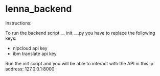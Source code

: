 # lenna_backend

Instructions:

To run the backend script __ init __.py you have to replace the following keys:
- nlpcloud api key
- ibm translate api key

Run the init script and you will be able to interact with the API in this ip address: 127.0.0.1:8000
